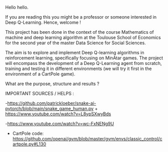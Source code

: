 Hello hello.

If you are reading this you might be a professor or someone interested in Deep Q-Learning. Hence, welcome !

This project has been done in the context of the course Mathematics of machine and deep learning algorithm at the Toulouse School of Economics for the second year of the master Data Science for Social Sciences.

The aim is to explore and implement Deep Q-learning algorithms in reinforcement learning, specifically focusing on MinAtar games. The project will encompass the development of a Deep Q-Learning agent from scratch, training and testing it in different environments (we will try it first in the environment of a CartPole game).

What are the purpose, structure and results ?


IMPORTANT SOURCES / HELPS : 

-https://github.com/patrickloeber/snake-ai-pytorch/blob/main/snake_game_human.py + https://www.youtube.com/watch?v=L8ypSXwyBds

-https://www.youtube.com/watch?v=wc-FxNENg9U

- CartPole code: https://github.com/openai/gym/blob/master/gym/envs/classic_control/cartpole.py#L130

